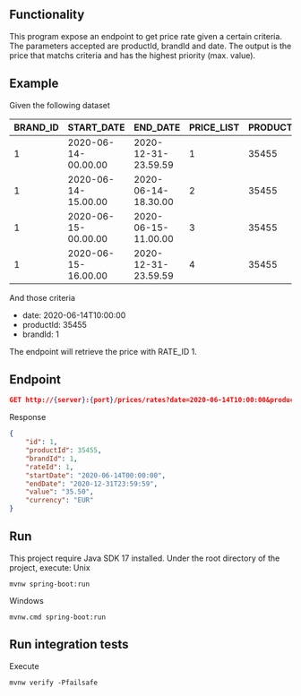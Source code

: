 ## Functionality
This program expose an endpoint to get price rate given a certain criteria. The parameters accepted are productId, brandId and date. The output is the price that matchs criteria and has the highest priority (max. value).

## Example
Given the following dataset

| BRAND_ID | START_DATE               | END_DATE                 | PRICE_LIST | PRODUCT_ID | PRIORITY | PRICE | CURR |
|----------|--------------------------|--------------------------|------------|------------|----------|-------|------|
| 1        | 2020-06-14-00.00.00     | 2020-12-31-23.59.59     | 1          | 35455      | 0        | 35.50 | EUR  |
| 1        | 2020-06-14-15.00.00     | 2020-06-14-18.30.00     | 2          | 35455      | 1        | 25.45 | EUR  |
| 1        | 2020-06-15-00.00.00     | 2020-06-15-11.00.00     | 3          | 35455      | 1        | 30.50 | EUR  |
| 1        | 2020-06-15-16.00.00     | 2020-12-31-23.59.59     | 4          | 35455      | 1        | 38.95 | EUR  |

And those criteria
- date: 2020-06-14T10:00:00
- productId: 35455
- brandId: 1

The endpoint will retrieve the price with RATE_ID 1.

## Endpoint
```json
GET http://{server}:{port}/prices/rates?date=2020-06-14T10:00:00&productId=35455&brandId=1
```
Response
```json
{
    "id": 1,
    "productId": 35455,
    "brandId": 1,
    "rateId": 1,
    "startDate": "2020-06-14T00:00:00",
    "endDate": "2020-12-31T23:59:59",
    "value": "35.50",
    "currency": "EUR"
}
```
## Run
This project require Java SDK 17 installed.
Under the root directory of the project, execute:
Unix
```unix
mvnw spring-boot:run
```
Windows
```unix
mvnw.cmd spring-boot:run
```

## Run integration tests
Execute
```unix
mvnw verify -Pfailsafe
```
